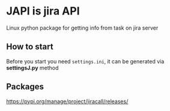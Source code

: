 # JAPI is jira API  
Linux python package for getting info from task on jira server

## How to start 
Before you start you need `settings.ini`, it can be generated via **settingsJ.py** method  

## Packages  
https://pypi.org/manage/project/jiracall/releases/  
